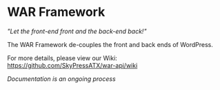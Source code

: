 # WAR Framework #

*"Let the front-end front and the back-end back!"*

The WAR Framework de-couples the front and back ends of WordPress.

For more details, please view our Wiki: https://github.com/SkyPressATX/war-api/wiki

*Documentation is an ongoing process*
